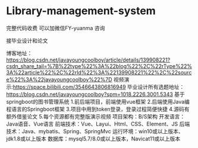 # Library-management-system
完整代码收费 可以加微信FY-yuanma 咨询

接毕业设计和论文

博客地址： https://blog.csdn.net/javayoungcoolboy/article/details/139908221?csdn_share_tail=%7B%22type%22%3A%22blog%22%2C%22rType%22%3A%22article%22%2C%22rId%22%3A%22139908221%22%2C%22source%22%3A%22javayoungcoolboy%22%7D
视频演示:https://space.bilibili.com/3546643806816949
毕业设计所有选题地址： https://blog.csdn.net/javayoungcoolboy?spm=1018.2226.3001.5343
基于springboot的图书管理系统
1.前后端项目，前端使用vue框架
2.后端使用Java编程语言的Springboot框架
3.项目中用到token登录，登录过程简便快捷
4.源码有额外借鉴论文
5.每个资源都有完整版演示视频
项目架构：B/S架构
开发语言：Java语音、Vue语言
前端技术：Vue、Layui、Html、CSS、Element、JS
后端技术：Java、mybatis、Spring、SpringMvc
运行环境：win10或以上版本、jdk1.8或以上版本
数据库：mysql5.7/8.0或以上版本，Navicat11或以上版本
